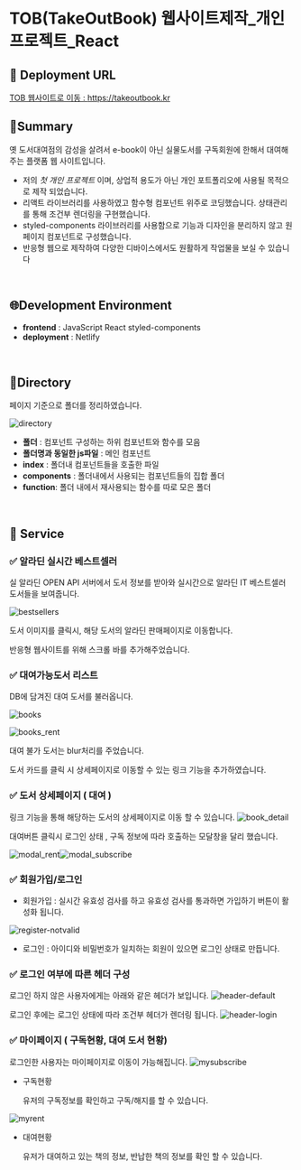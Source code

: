 # TOB(TakeOutBook) 웹사이트제작_개인프로젝트_React

## 🔗 Deployment URL

[TOB 웹사이트로 이동 : https://takeoutbook.kr ](https://takeoutbook.kr/)


## 📌Summary

옛 도서대여점의 감성을 살려서 e-book이 아닌 실물도서를 구독회원에 한해서 대여해주는 플랫폼 웹 사이트입니다. 

- 저의 *첫 개인 프로젝트* 이며, 상업적 용도가 아닌 개인 포트폴리오에 사용될 목적으로 제작 되었습니다.
- 리액트 라이브러리를 사용하였고 함수형 컴포넌트 위주로 코딩했습니다. 상태관리를 통해 조건부 렌더링을 구현했습니다.
- styled-components 라이브러리를 사용함으로 기능과 디자인을 분리하지 않고 원페이지 컴포넌트로 구성했습니다.
- 반응형 웹으로 제작하여 다양한 디바이스에서도 원활하게 작업물을 보실 수 있습니다


<br/>


## 🌐Development Environment

- **frontend** :  JavaScript   React   styled-components
- **deployment** :  Netlify

<br/>

## 📁Directory

페이지 기준으로 폴더를 정리하였습니다. 

![directory](https://user-images.githubusercontent.com/92903653/165244059-f7f3d7df-f329-4d35-99c2-a47ef3fa36ba.png)

- **폴더** : 컴포넌트 구성하는 하위 컴포넌트와 함수를 모음
- **폴더명과 동일한 js파일** : 메인 컴포넌트
- **index** : 폴더내 컴포넌트들을 호출한 파일
- **components**  : 폴더내에서 사용되는   컴포넌트들의 집합 폴더
- **function**:  폴더 내에서 재사용되는 함수를 따로 모은 폴더

<br/>

## 🔧 Service

### ✅  알라딘 실시간 베스트셀러

실 알라딘 OPEN API 서버에서 도서 정보를 받아와 실시간으로 알라딘 IT 베스트셀러 도서들을 보여줍니다.

![bestsellers](https://user-images.githubusercontent.com/92903653/165244868-dfd3cc1c-0c69-4c31-ae75-e09278f4c106.png)

도서 이미지를 클릭시, 해당 도서의 알라딘 판매페이지로 이동합니다.

반응형 웹사이트를 위해  스크롤 바를 추가해주었습니다.

### ✅  대여가능도서 리스트

DB에 담겨진 대여 도서를 불러옵니다.

![books](https://user-images.githubusercontent.com/92903653/165244894-9b910123-17b4-48b1-aabc-efa57baaa78b.png)

![books_rent](https://user-images.githubusercontent.com/92903653/165244902-9ac38aaf-9394-49ee-a6aa-30b7de4b5b51.png)

대여 불가 도서는 blur처리를 주었습니다. 

도서 카드를 클릭 시 상세페이지로 이동할 수 있는 링크 기능을 추가하였습니다.

### ✅  도서 상세페이지 ( 대여 )

링크 기능을 통해 해당하는 도서의 상세페이지로 이동 할 수 있습니다.
![book_detail](https://user-images.githubusercontent.com/92903653/165244922-80108e32-353c-426f-9384-c18cf8930466.png)

대여버튼 클릭시 로그인 상태 , 구독 정보에 따라 호출하는 모달창을 달리 했습니다.

![modal_rent](https://user-images.githubusercontent.com/92903653/165244964-25b75bba-900f-4629-853a-654e403e7eae.png)![modal_subscribe](https://user-images.githubusercontent.com/92903653/165244973-f16927f0-5845-43b0-b636-7e913805cfec.png)

### ✅  회원가입/로그인
- 회원가입 : 실시간 유효성 검사를 하고 유효성 검사를 통과하면 가입하기 버튼이 활성화 됩니다.

![register-notvalid](https://user-images.githubusercontent.com/92903653/165247096-3ae1d092-8edc-473a-9290-2137c11c9dc2.png)
- 로그인 : 아이디와 비밀번호가 일치하는 회원이 있으면 로그인 상태로 만듭니다. 
### ✅  로그인 여부에 따른 헤더 구성

로그인 하지 않은 사용자에게는 아래와 같은 헤더가 보입니다.
![header-default](https://user-images.githubusercontent.com/92903653/165245364-91b201e3-6bd7-4303-a014-d84f086c95ae.png)


로그인 후에는 로그인 상태에 따라 조건부 헤더가 렌더링 됩니다.
![header-login](https://user-images.githubusercontent.com/92903653/165245389-fe77c49d-88af-401a-abf1-cb5a75725bdd.png)


### ✅  마이페이지 ( 구독현황, 대여 도서 현황)

로그인한 사용자는 마이페이지로 이동이 가능해집니다.
![mysubscribe](https://user-images.githubusercontent.com/92903653/165245419-89090a84-133e-44fc-80af-d47a557c2a50.png)


- 구독현황
    
    유저의 구독정보를 확인하고 구독/해지를 할 수 있습니다.
    
![myrent](https://user-images.githubusercontent.com/92903653/165245434-86b183da-00e5-4e0a-8bff-128b422ce888.png)


- 대여현황
    
    유저가 대여하고 있는 책의 정보, 반납한 책의 정보를 확인 할 수 있습니다.


